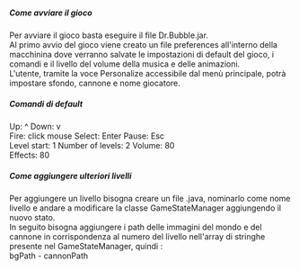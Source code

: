 ##### Come avviare il gioco

Per avviare il gioco basta eseguire il file Dr.Bubble.jar.  
Al primo avvio del gioco viene creato un file preferences all'interno della macchinina dove verranno salvate le impostazioni di default del gioco, i comandi e il livello del volume della musica e delle animazioni.  
L'utente, tramite la voce Personalize accessibile dal menù principale, potrà impostare sfondo, cannone e nome giocatore.

##### Comandi di default

Up:  ^
Down: v       
Fire: click mouse
Select: Enter
Pause: Esc  
Level start: 1 
Number of levels: 2
Volume:	80  
Effects: 80  

##### Come aggiungere ulteriori livelli

Per aggiungere un livello bisogna creare un file .java, nominarlo come nome livello e andare a modificare la classe GameStateManager
aggiungendo il nuovo stato.  
In seguito bisogna aggiungere i path delle immagini del mondo e del cannone in corrispondenza al numero del livello nell'array di stringhe presente nel GameStateManager, quindi :  
bgPath - cannonPath





